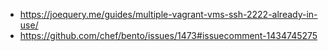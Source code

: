 - https://joequery.me/guides/multiple-vagrant-vms-ssh-2222-already-in-use/
- https://github.com/chef/bento/issues/1473#issuecomment-1434745275


